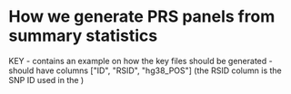 # How we generate PRS panels from summary statistics 




KEY - contains an example on how the key files should be generated - should have columns ["ID",	"RSID", "hg38_POS"] (the RSID column is the SNP ID used in the )
